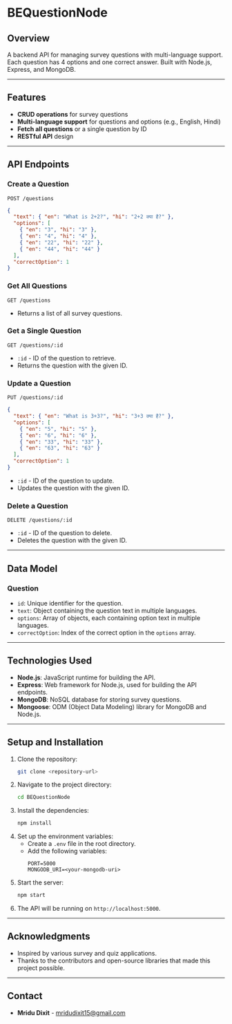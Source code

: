 # BEQuestionNode

## Overview

A backend API for managing survey questions with multi-language support. Each question has 4 options and one correct answer. Built with Node.js, Express, and MongoDB.

---

## Features

- **CRUD operations** for survey questions
- **Multi-language support** for questions and options (e.g., English, Hindi)
- **Fetch all questions** or a single question by ID
- **RESTful API** design

---

## API Endpoints

### Create a Question
`POST /questions`
```json
{
  "text": { "en": "What is 2+2?", "hi": "2+2 क्या है?" },
  "options": [
    { "en": "3", "hi": "3" },
    { "en": "4", "hi": "4" },
    { "en": "22", "hi": "22" },
    { "en": "44", "hi": "44" }
  ],
  "correctOption": 1
}
```

### Get All Questions
`GET /questions`
- Returns a list of all survey questions.

### Get a Single Question
`GET /questions/:id`
- `:id` - ID of the question to retrieve.
- Returns the question with the given ID.

### Update a Question
`PUT /questions/:id`
```json
{
  "text": { "en": "What is 3+3?", "hi": "3+3 क्या है?" },
  "options": [
    { "en": "5", "hi": "5" },
    { "en": "6", "hi": "6" },
    { "en": "33", "hi": "33" },
    { "en": "63", "hi": "63" }
  ],
  "correctOption": 1
}
```
- `:id` - ID of the question to update.
- Updates the question with the given ID.

### Delete a Question
`DELETE /questions/:id`
- `:id` - ID of the question to delete.
- Deletes the question with the given ID.

---

## Data Model

### Question
- `id`: Unique identifier for the question.
- `text`: Object containing the question text in multiple languages.
- `options`: Array of objects, each containing option text in multiple languages.
- `correctOption`: Index of the correct option in the `options` array.

---

## Technologies Used

- **Node.js**: JavaScript runtime for building the API.
- **Express**: Web framework for Node.js, used for building the API endpoints.
- **MongoDB**: NoSQL database for storing survey questions.
- **Mongoose**: ODM (Object Data Modeling) library for MongoDB and Node.js.

---

## Setup and Installation

1. Clone the repository:
   ```bash
   git clone <repository-url>
   ```
2. Navigate to the project directory:
   ```bash
   cd BEQuestionNode
   ```
3. Install the dependencies:
   ```bash
   npm install
   ```
4. Set up the environment variables:
   - Create a `.env` file in the root directory.
   - Add the following variables:
     ```env
     PORT=5000
     MONGODB_URI=<your-mongodb-uri>
     ```
5. Start the server:
   ```bash
   npm start
   ```
6. The API will be running on `http://localhost:5000`.

---
 
## Acknowledgments

- Inspired by various survey and quiz applications.
- Thanks to the contributors and open-source libraries that made this project possible.

---

## Contact

- **Mridu Dixit** - [mridudixit15@gmail.com](mailto:mridudixit15@gmail.com)